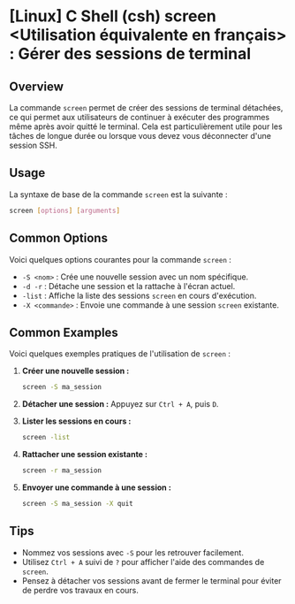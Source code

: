 # [Linux] C Shell (csh) screen <Utilisation équivalente en français> : Gérer des sessions de terminal

## Overview
La commande `screen` permet de créer des sessions de terminal détachées, ce qui permet aux utilisateurs de continuer à exécuter des programmes même après avoir quitté le terminal. Cela est particulièrement utile pour les tâches de longue durée ou lorsque vous devez vous déconnecter d'une session SSH.

## Usage
La syntaxe de base de la commande `screen` est la suivante :

```bash
screen [options] [arguments]
```

## Common Options
Voici quelques options courantes pour la commande `screen` :

- `-S <nom>` : Crée une nouvelle session avec un nom spécifique.
- `-d -r` : Détache une session et la rattache à l'écran actuel.
- `-list` : Affiche la liste des sessions `screen` en cours d'exécution.
- `-X <commande>` : Envoie une commande à une session `screen` existante.

## Common Examples
Voici quelques exemples pratiques de l'utilisation de `screen` :

1. **Créer une nouvelle session :**
   ```bash
   screen -S ma_session
   ```

2. **Détacher une session :**
   Appuyez sur `Ctrl + A`, puis `D`.

3. **Lister les sessions en cours :**
   ```bash
   screen -list
   ```

4. **Rattacher une session existante :**
   ```bash
   screen -r ma_session
   ```

5. **Envoyer une commande à une session :**
   ```bash
   screen -S ma_session -X quit
   ```

## Tips
- Nommez vos sessions avec `-S` pour les retrouver facilement.
- Utilisez `Ctrl + A` suivi de `?` pour afficher l'aide des commandes de `screen`.
- Pensez à détacher vos sessions avant de fermer le terminal pour éviter de perdre vos travaux en cours.